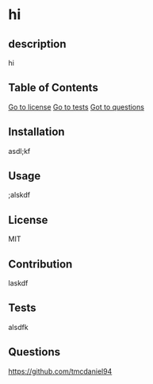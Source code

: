 # hi

## description
hi

## Table of Contents
[Go to license](#license) [Go to tests](#tests) [Got to questions](#questions)

## Installation
asdl;kf

## Usage
;alskdf

## License
MIT

## Contribution
laskdf

## Tests
alsdfk

## Questions
https://github.com/tmcdaniel94